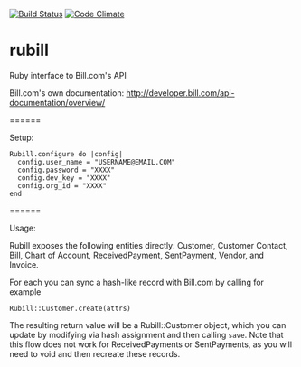 [![Build Status](https://travis-ci.org/ataber/rubill.svg?branch=master)](https://travis-ci.org/ataber/rubill)
[![Code Climate](https://codeclimate.com/github/ataber/rubill/badges/gpa.svg)](https://codeclimate.com/github/ataber/rubill)

rubill
======

Ruby interface to Bill.com's API

Bill.com's own documentation: http://developer.bill.com/api-documentation/overview/

======

Setup:

```
Rubill.configure do |config|
  config.user_name = "USERNAME@EMAIL.COM"
  config.password = "XXXX"
  config.dev_key = "XXXX"
  config.org_id = "XXXX"
end
```

======

Usage:

Rubill exposes the following entities directly: Customer, Customer Contact, Bill, Chart of Account, ReceivedPayment, SentPayment, Vendor, and Invoice.

For each you can sync a hash-like record with Bill.com by calling for example

```
Rubill::Customer.create(attrs)
```

The resulting return value will be a Rubill::Customer object, which you can update by modifying via hash assignment and then calling `save`. Note that this flow does not work for ReceivedPayments or SentPayments, as you will need to void and then recreate these records.
